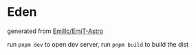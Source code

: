 # Eden

generated from [Emillc/EmiT-Astro](https://github.com/Emillc/EmiT-Astro)

run `pnpm dev` to open dev server, run `pnpm build` to build the dist
